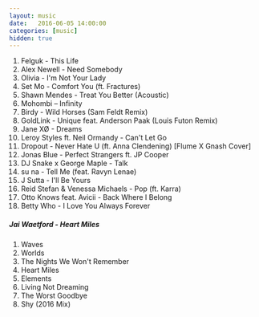 ```yaml
---
layout: music
date:   2016-06-05 14:00:00
categories: [music]
hidden: true
---
```

1. Felguk - This Life
2. Alex Newell - Need Somebody
3. Olivia - I'm Not Your Lady
4. Set Mo - Comfort You (ft. Fractures)
5. Shawn Mendes - Treat You Better (Acoustic)
6. Mohombi – Infinity
7. Birdy - Wild Horses (Sam Feldt Remix)
8. GoldLink - Unique feat. Anderson Paak (Louis Futon Remix)
9. Jane XØ - Dreams
10. Leroy Styles ft. Neil Ormandy - Can't Let Go
11. Dropout - Never Hate U (ft. Anna Clendening) [Flume X Gnash Cover]
12. Jonas Blue - Perfect Strangers ft. JP Cooper
13. DJ Snake x George Maple - Talk
14. su na - Tell Me (feat. Ravyn Lenae)
15. J Sutta - I'll Be Yours
16. Reid Stefan & Venessa Michaels - Pop (ft. Karra)
17. Otto Knows feat. Avicii - Back Where I Belong
18. Betty Who - I Love You Always Forever

##### Jai Waetford - Heart Miles

1. Waves
2. Worlds
3. The Nights We Won't Remember
4. Heart Miles
5. Elements
6. Living Not Dreaming
7. The Worst Goodbye
8. Shy (2016 Mix)
